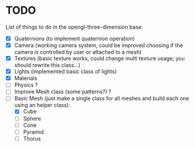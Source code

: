 # TODO

List of things to do in the opengl-three-dimension base:

- [x] Quaternions (to implement quaternion operation)
- [x] Camera (working camera system, could be improved choosing if the camera is controlled by user or attached to a mesh)
- [x] Textures (basic texture works, could change multi texture usage; you should rewrite this class...)
- [x] Lights (implemented basic class of lights)
- [x] Materials
- [ ] Physics ?
- [ ] Improve Mesh class (some patterns?) ?
- [ ] Basic Mesh (just make a single class for all meshes and build each one using an helper class):
    - [x] Cube
    - [ ] Sphere
    - [ ] Cone
    - [ ] Pyramid
    - [ ] Thorus
